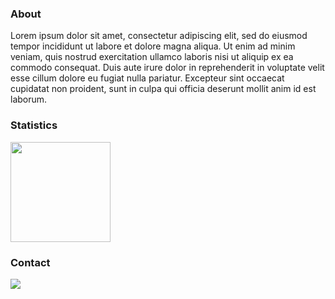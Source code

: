 ### About

<p>
Lorem ipsum dolor sit amet, consectetur adipiscing elit, sed do eiusmod tempor incididunt ut labore et dolore magna aliqua. Ut enim ad minim veniam, quis nostrud exercitation ullamco laboris nisi ut aliquip ex ea commodo consequat. Duis aute irure dolor in reprehenderit in voluptate velit esse cillum dolore eu fugiat nulla pariatur. Excepteur sint occaecat cupidatat non proident, sunt in culpa qui officia deserunt mollit anim id est laborum.
</p>

### Statistics

<img height="160em" src="https://github-readme-stats.vercel.app/api/top-langs/?username=felipe-coletti&layout=compact&theme=transparent">

### Contact

<!--0077b5-->
<a href="https://www.linkedin.com/in/felipe-coletti-41a49a229"><img src="https://img.shields.io/badge/linkedin-07d475?style=for-the-badge&logo=linkedin&logoColor=white"></a>
